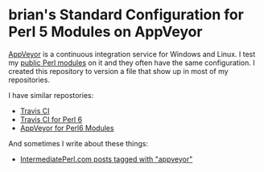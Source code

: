 # brian's Standard Configuration for Perl 5 Modules on AppVeyor

[AppVeyor](https://www.appveyor.com/) is a continuous integration service for Windows and Linux. I test my [public Perl modules](https://github.com/briandfoy) on it and they often have the same configuration. I created this repository to version a file that show up in most of my repositories.

I have similar repostories:

* [Travis CI](https://github.com/briandfoy/brians_perl_modules_travis_config)
* [Travis CI for Perl 6](https://github.com/briandfoy/brians_perl_modules_travis_config)
* [AppVeyor for Perl6 Modules](https://github.com/briandfoy/brians_perl_modules_travis_config)

And sometimes I write about these things:

* [IntermediatePerl.com posts tagged with "appveyor"](https://www.intermediateperl.com/tag/appveyor/)
